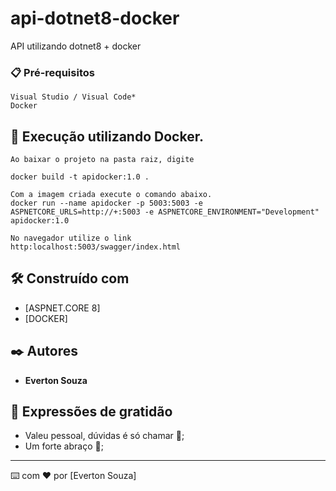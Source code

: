 # api-dotnet8-docker
API utilizando dotnet8 + docker

### 📋 Pré-requisitos
```
Visual Studio / Visual Code*
Docker 
```

## 🔧 Execução utilizando Docker.
```
Ao baixar o projeto na pasta raiz, digite 

docker build -t apidocker:1.0 .

Com a imagem criada execute o comando abaixo.
docker run --name apidocker -p 5003:5003 -e ASPNETCORE_URLS=http://+:5003 -e ASPNETCORE_ENVIRONMENT="Development" apidocker:1.0

No navegador utilize o link 
http:localhost:5003/swagger/index.html

```
## 🛠️ Construído com

* [ASPNET.CORE 8]
* [DOCKER]

## ✒️ Autores
* **Everton Souza** 

## 🎁 Expressões de gratidão
* Valeu pessoal, dúvidas é só chamar 📢;
* Um forte abraço 🎈;

---
⌨️ com ❤️ por [Everton Souza]